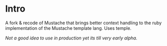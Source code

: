 Intro
=====

A fork & recode of Mustache that brings better context handling to the ruby implementation of the Mustache template lang. 
Uses temple.     

*Not a good idea to use in production yet its till very early alpha.*